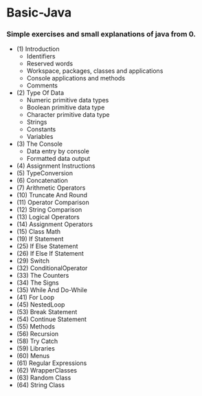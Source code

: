 # Basic-Java

### Simple exercises and small explanations of java from 0.

  - (1) Introduction
      - Identifiers
      - Reserved words
      - Workspace, packages, classes and applications
      - Console applications and methods
      - Comments
  - (2) Type Of Data
      - Numeric primitive data types
      - Boolean primitive data type
      - Character primitive data type
      - Strings
      - Constants
      - Variables
  - (3) The Console
      - Data entry by console
      - Formatted data output
  - (4) Assignment Instructions
  - (5) TypeConversion
  - (6) Concatenation
  - (7) Arithmetic Operators
  - (10) Truncate And Round
  - (11) Operator Comparison
  - (12) String Comparison
  - (13) Logical Operators
  - (14) Assignment Operators
  - (15) Class Math
  - (19) If Statement 
  - (25) If Else Statement 
  - (26) If Else If Statement
  - (29) Switch 
  - (32) ConditionalOperator
  - (33) The Counters
  - (34) The Signs
  - (35) While And Do-While
  - (41) For Loop
  - (45) NestedLoop
  - (53) Break Statement
  - (54) Continue Statement
  - (55) Methods
  - (56) Recursion
  - (58) Try Catch
  - (59) Libraries
  - (60) Menus
  - (61) Regular Expressions
  - (62) WrapperClasses
  - (63) Random Class
  - (64) String Class
  
  
  
  
  
  
  
